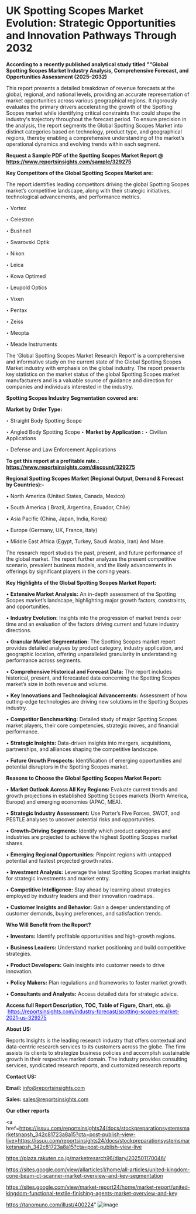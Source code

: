# UK Spotting Scopes Market Evolution: Strategic Opportunities and Innovation Pathways Through 2032

<strong>According to a recently published analytical study titled ""Global Spotting Scopes Market Industry Analysis, Comprehensive Forecast, and Opportunities Assessment (2025–2032)</strong>

This report presents a detailed breakdown of revenue forecasts at the global, regional, and national levels, providing an accurate representation of market opportunities across various geographical regions. It rigorously evaluates the primary drivers accelerating the growth of the Spotting Scopes market while identifying critical constraints that could shape the industry's trajectory throughout the forecast period. To ensure precision in the analysis, the report segments the Global Spotting Scopes Market into distinct categories based on technology, product type, and geographical regions, thereby enabling a comprehensive understanding of the market’s operational dynamics and evolving trends within each segment.

<strong>Request a Sample PDF of the Spotting Scopes Market Report </strong><strong>@<a href=https://www.reportsinsights.com/sample/329275 style=color:#0000ff;> https://www.reportsinsights.com/sample/329275</a></strong></font>

<strong>Key Competitors of the Global Spotting Scopes Market are:</strong>

The report identifies leading competitors driving the global Spotting Scopes market’s competitive landscape, along with their strategic initiatives, technological advancements, and performance metrics.

‣ Vortex

‣ Celestron

‣ Bushnell

‣ Swarovski Optik

‣ Nikon

‣ Leica

‣ Kowa Optimed

‣ Leupold Optics

‣ Vixen

‣ Pentax

‣ Zeiss

‣ Meopta

‣ Meade Instruments

The ‘Global Spotting Scopes Market Research Report’ is a comprehensive and informative study on the current state of the Global Spotting Scopes Market industry with emphasis on the global industry. The report presents key statistics on the market status of the global Spotting Scopes market manufacturers and is a valuable source of guidance and direction for companies and individuals interested in the industry.

<strong>Spotting Scopes Industry Segmentation covered are:</strong>

<strong>Market by Order Type: </strong>

‣ Straight Body Spotting Scope

‣ Angled Body Spotting Scope
‣ 
<strong>Market by Application :</strong>
‣ Civilian Applications

‣ Defense and Law Enforcement Applications

<strong>To get this report at a profitable rate.: <a href=https://www.reportsinsights.com/discount/329275 style=color:#0000ff;>https://www.reportsinsights.com/discount/329275</a></strong></font>

<strong>Regional Spotting Scopes Market (Regional Output, Demand &amp; Forecast by Countries):-</strong>

• North America (United States, Canada, Mexico)

• South America ( Brazil, Argentina, Ecuador, Chile)

• Asia Pacific (China, Japan, India, Korea)

• Europe (Germany, UK, France, Italy)

• Middle East Africa (Egypt, Turkey, Saudi Arabia, Iran) And More.

The research report studies the past, present, and future performance of the global market. The report further analyzes the present competitive scenario, prevalent business models, and the likely advancements in offerings by significant players in the coming years.

<strong>Key Highlights of the Global Spotting Scopes Market Report:</strong>

• <strong>Extensive Market Analysis:</strong> An in-depth assessment of the Spotting Scopes market’s landscape, highlighting major growth factors, constraints, and opportunities.

• <strong>Industry Evolution:</strong> Insights into the progression of market trends over time and an evaluation of the factors driving current and future industry directions.

• <strong>Granular Market Segmentation:</strong> The Spotting Scopes market report provides detailed analyses by product category, industry application, and geographic location, offering unparalleled granularity in understanding performance across segments.

• <strong>Comprehensive Historical and Forecast Data:</strong> The report includes historical, present, and forecasted data concerning the Spotting Scopes market’s size in both revenue and volume.

• <strong>Key Innovations and Technological Advancements:</strong> Assessment of how cutting-edge technologies are driving new solutions in the Spotting Scopes industry.

• <strong>Competitor Benchmarking:</strong> Detailed study of major Spotting Scopes market players, their core competencies, strategic moves, and financial performance.

• <strong>Strategic Insights:</strong> Data-driven insights into mergers, acquisitions, partnerships, and alliances shaping the competitive landscape.

• <strong>Future Growth Prospects:</strong> Identification of emerging opportunities and potential disruptors in the Spotting Scopes market.

<strong>Reasons to Choose the Global Spotting Scopes Market Report:</strong>

• <strong>Market Outlook Across All Key Regions:</strong> Evaluate current trends and growth projections in established Spotting Scopes markets (North America, Europe) and emerging economies (APAC, MEA).

• <strong>Strategic Industry Assessment:</strong> Use Porter’s Five Forces, SWOT, and PESTLE analyses to uncover potential risks and opportunities.

• <strong>Growth-Driving Segments:</strong> Identify which product categories and industries are projected to achieve the highest Spotting Scopes market shares.

• <strong>Emerging Regional Opportunities:</strong> Pinpoint regions with untapped potential and fastest projected growth rates.

• <strong>Investment Analysis:</strong> Leverage the latest Spotting Scopes market insights for strategic investments and market entry.

• <strong>Competitive Intelligence:</strong> Stay ahead by learning about strategies employed by industry leaders and their innovation roadmaps.

• <strong>Customer Insights and Behavior:</strong> Gain a deeper understanding of customer demands, buying preferences, and satisfaction trends.

<strong>Who Will Benefit from the Report?</strong>

• <strong>Investors:</strong> Identify profitable opportunities and high-growth regions.

• <strong>Business Leaders:</strong> Understand market positioning and build competitive strategies.

• <strong>Product Developers:</strong> Gain insights into customer needs to drive innovation.

• <strong>Policy Makers:</strong> Plan regulations and frameworks to foster market growth.

• <strong>Consultants and Analysts:</strong> Access detailed data for strategic advice.
</ul>
<strong>Access full Report Description, TOC, Table of Figure, Chart, etc. </strong>@  <a href=https://reportsinsights.com/industry-forecast/spotting-scopes-market-2021-us-329275 style=color:#0000ff;>https://reportsinsights.com/industry-forecast/spotting-scopes-market-2021-us-329275</a></font>

<strong><strong>About US</strong>:</strong>

Reports Insights is the leading research industry that offers contextual and data-centric research services to its customers across the globe. The firm assists its clients to strategize business policies and accomplish sustainable growth in their respective market domain. The industry provides consulting services, syndicated research reports, and customized research reports.

<strong>Contact US:</strong>

<p class=""""><b>Email:</b> <a href=mailto:info@reportsinsights.com>info@reportsinsights.com</a></p>
<p class=""""><b>Sales:</b> <a href=mailto:sales@reportsinsights.com>sales@reportsinsights.com</a></p>

<strong>Our other reports</strong>

<a href=https://issuu.com/reportsinsights24/docs/stockpreparationsystemsmarketsnapsh_342c81723a8a15?cta=post-publish-view-live>https://issuu.com/reportsinsights24/docs/stockpreparationsystemsmarketsnapsh_342c81723a8a15?cta=post-publish-view-live</a>

<a href=https://plaza.rakuten.co.jp/marketresarch96/diary/202501170046/>https://plaza.rakuten.co.jp/marketresarch96/diary/202501170046/</a>

<a href=https://sites.google.com/view/allarticles1/home/all-articles/united-kingdom-cone-beam-ct-scanner-market-overview-and-key-segmentation>https://sites.google.com/view/allarticles1/home/all-articles/united-kingdom-cone-beam-ct-scanner-market-overview-and-key-segmentation</a>

<a href=https://sites.google.com/view/market-report24/home/market-report/united-kingdom-functional-textile-finishing-agents-market-overview-and-key>https://sites.google.com/view/market-report24/home/market-report/united-kingdom-functional-textile-finishing-agents-market-overview-and-key</a>

<a href=https://tanomuno.com/illust/400224>https://tanomuno.com/illust/400224</a>"
![image](https://github.com/user-attachments/assets/afa9ec5a-eaa6-486c-8d12-cbd5e1f993f9)
